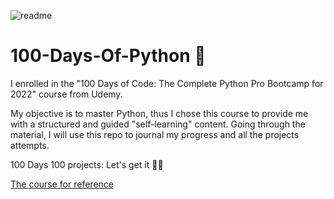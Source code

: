 ![readme](https://user-images.githubusercontent.com/20115226/173669664-0f499ad5-1424-40bb-b7ce-1577a864e355.gif)


# 100-Days-Of-Python 🐍

I enrolled in the "100 Days of Code: The Complete Python Pro Bootcamp for 2022" course from Udemy.

My objective is to master Python, thus I chose this course to provide me with a structured and guided "self-learning" content.
Going through the material, I will use this repo to journal my progress and all the projects attempts.

100 Days 100 projects: Let's get it  💪🏾 

[The course for reference](https://cisco.udemy.com/course/100-days-of-code/)
